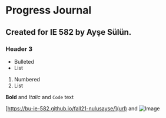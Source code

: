 # Progress Journal
## Created for IE 582 by Ayşe Sülün.
### Header 3

- Bulleted
- List

1. Numbered
2. List

**Bold** and _Italic_ and `Code` text

[https://bu-ie-582.github.io/fall21-nulusayse/](url) and ![Image](src)
